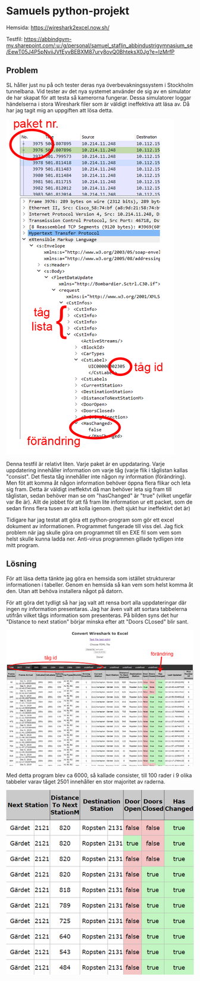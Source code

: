 # Samuels python-projekt

Hemsida: https://wireshark2excel.now.sh/

Testfil: https://abbindgym-my.sharepoint.com/:u:/g/personal/samuel_staflin_abbindustrigymnasium_se/EewT05J4P5pNviiJVfEyvBEBXM87ury8ovQ0BhteksX0Jg?e=IzMrfP

## Problem
SL håller just nu på och tester deras nya överbevakningssystem i Stockholm tunnelbana. Vid tester av det nya systemet använder de sig av en simulator de har skapat för att testa så kamerorna fungerar. Dessa simulatorer loggar händelserna i stora Wireshark filer som är väldigt ineffektiva att läsa av. Då har jag tagit mig an uppgiften att lösa detta. 

![wireshark-marked](imgs/wireshark-marked.png)

Denna testfil är relativt liten. Varje paket är en uppdataring. Varje uppdatering innehåller information om varje tåg (varje flik i tåglistan kallas "consist". Det flesta tåg innehåller inte någon ny information (förändring). Men föt att komma åt någon information behöver öppna flera flikar och leta sig fram. Detta är väldigt ineffektvt då man behöver leta sig fram till tåglistan, sedan behöver man se om "hasChanged" är "true" (vilket ungefär var 8e är). Allt de jobbet för att få fram lite information ur ett packet, som de sedan finns flera tusen av att kolla igenom. (helt sjukt hur ineffektivt det är)

Tidigare har jag testat att göra ett python-program som gör ett excel dokument av informationen. Programmet fungerade till viss del. Jag fick problem när jag skulle göra om programmet till en EXE fil som vem som helst skulle kunna ladda ner. Anti-virus programmen gillade tydligen inte mitt program. 

## Lösning
För att läsa detta tänkte jag göra en hemsida som istället strukturerar informationen i tabeller. Genom en hemsida så kan vem som helst komma åt den. Utan att behöva installera något på datorn. 

För att göra det tydligt så har jag valt att rensa bort alla uppdateringar där ingen ny information presentaras. Jag har även valt att sortara tabbelerna utifrån vilket tågs information som presenteras.
På bilden syns det hur "Distance to next station" börjar minska efter att "Doors CLosed" blir sant.

![loaded-marked](imgs/loaded-marked.png)

Med detta program blev ca 6000, så kallade consister, till 100 rader i 9 olika tabbeler varav tåget 2501 innehåller en stor majoritet av raderna.


![example](imgs/example.png)
